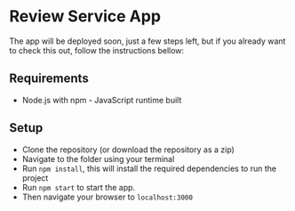 Review Service App
===

The app will be deployed soon, just a few steps left, but if you already want to check this out, follow the instructions bellow:

## Requirements

- Node.js with npm - JavaScript runtime built

## Setup

- Clone the repository (or download the repository as a zip)
- Navigate to the folder using your terminal
- Run `npm install`, this will install the required dependencies to run the project
- Run `npm start` to start the app.
- Then navigate your browser to `localhost:3000`
